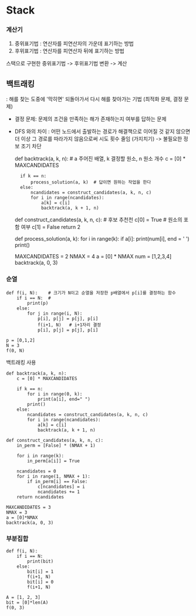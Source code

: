 # Stack

### 계산기

1. 중위표기법 : 연산자를 피연산자의 가운데 표기하는 방법
2. 후위표기법 : 연산자를 피연산자 뒤에 표기하는 방법

스택으로 구현한 중위표기법 -> 후위표기법 변환 -> 계산


    

## 백트래킹

: 해를 찾는 도중에 '막히면' 되돌아가서 다시 해를 찾아가는 기법 (최적화 문제, 결정 문제)

- 결정 문제: 문제의 조건을 만족하는 해가 존재하는지 여부를 답하는 문제

- DFS 와의 차이 : 어떤 노드에서 출발하는 경로가 해결책으로 이어질 것 같지 않으면 더 이상 그 경로를
따라가지 않음으로써 시도 횟수 줄임 (가지치기) -> 불필요한 정보 조기 차단
  

    def backtrack(a, k, n):  # a 주어진 배열, k 결정할 원소, n 원소 개수
        c = [0] * MAXCANDIDATES
    
        if k == n:
            process_solution(a, k)  # 답이면 원하는 작업을 한다
        else:
            ncandidates = construct_candidates(a, k, n, c)
            for i in range(ncandidates):
                a[k] = c[i]
                backtrack(a, k + 1, n)
                
    def construct_candidates(a, k, n, c):   # 후보 추천천
        c[0] = True                             # 원소의 포함 여부 
        c[1] = False
        return 2
    
    def process_solution(a, k):
        for i in range(k):
            if a[i]:
                print(num[i], end = ' ')
        print()
    
    MAXCANDIDATES = 2
    NMAX = 4
    a = [0] * NMAX
    num = [1,2,3,4]
    backtrack(a, 0, 3)

  
### 순열

    def f(i, N):    # 크기가 N이고 순열을 저장한 p배열에서 p[i]를 결정하는 함수
        if i == N:  #
            print(p)
        else:
            for j in range(i, N):
                p[i], p[j] = p[j], p[i]
                f(i+1, N)   # i+1자리 결정
                p[i], p[j] = p[j], p[i]
    
    p = [0,1,2]
    N = 3
    f(0, N)

백트래킹 사용

    def backtrack(a, k, n):
        c = [0] * MAXCANDIDATES
    
        if k == n:
            for i in range(0, k):
                print(a[i], end=" ")
            print()
        else:
            ncandidates = construct_candidates(a, k, n, c)
            for i in range(ncandidates):
                a[k] = c[i]
                backtrack(a, k + 1, n)
    
    def construct_candidates(a, k, n, c):
        in_perm = [False] * (NMAX + 1)
    
        for i in range(k):
            in_perm[a[i]] = True
    
        ncandidates = 0
        for i in range(1, NMAX + 1):
            if in_perm[i] == False:
                c[ncandidates] = i
                ncandidates += 1
        return ncandidates
    
    MAXCANDIDATES = 3
    NMAX = 3
    a = [0]*NMAX
    backtrack(a, 0, 3)


### 부분집합

    def f(i, N):
        if i == N:
            print(bit)
        else:
            bit[i] = 1
            f(i+1, N)
            bit[i] = 0
            f(i+1, N)
    
    A = [1, 2, 3]
    bit = [0]*len(A)
    f(0, 3)
                
